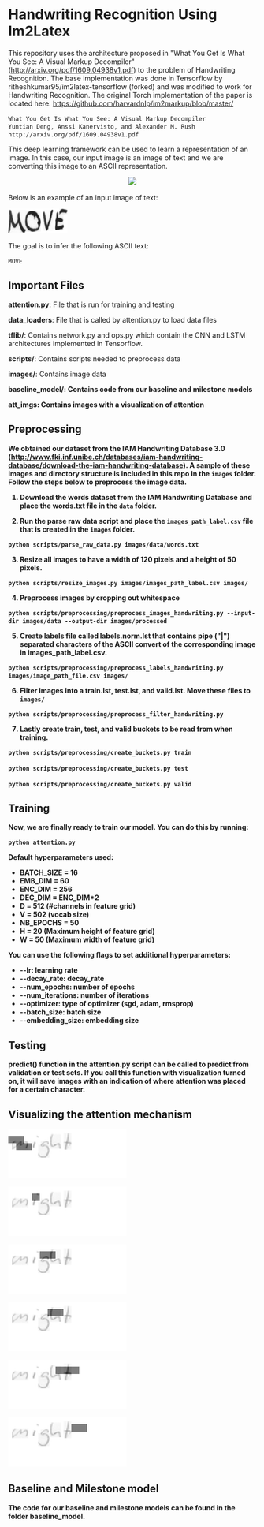# Handwriting Recognition Using Im2Latex

This repository uses the architecture proposed in "What You Get Is What You See: A Visual Markup Decompiler" (http://arxiv.org/pdf/1609.04938v1.pdf) to the problem of Handwriting Recognition. The base implementation was done in Tensorflow by ritheshkumar95/im2latex-tensorflow (forked) and was modified to work for Handwriting Recognition. The original Torch implementation of the paper is located here: https://github.com/harvardnlp/im2markup/blob/master/

    What You Get Is What You See: A Visual Markup Decompiler  
    Yuntian Deng, Anssi Kanervisto, and Alexander M. Rush
    http://arxiv.org/pdf/1609.04938v1.pdf

This deep learning framework can be used to learn a representation of an image. In this case, our input image is an image of text and we are converting this image to an ASCII representation.

<p align="center"><img src="http://lstm.seas.harvard.edu/latex/network.png" width="400"></p>

Below is an example of an input image of text:

![alt text](https://raw.githubusercontent.com/nexusapoorvacus/Handwriting-Recognition/master/images/data/a01/a01-000u/a01-000u-00-01.png)

The goal is to infer the following ASCII text:

```
MOVE
```
## Important Files

<b>attention.py</b>: File that is run for training and testing

<b>data_loaders</b>: File that is called by attention.py to load data files

<b>tflib/</b>: Contains network.py and ops.py which contain the CNN and LSTM architectures implemented in Tensorflow.

<b>scripts/</b>: Contains scripts needed to preprocess data

<b>images/</b>: Contains image data

<b>baseline_model/<b/>: Contains code from our baseline and milestone models
    
<b>att_imgs</b>: Contains images with a visualization of attention


## Preprocessing

We obtained our dataset from the IAM Handwriting Database 3.0 (http://www.fki.inf.unibe.ch/databases/iam-handwriting-database/download-the-iam-handwriting-database). A sample of these images and directory structure is included in this repo in the ```images``` folder. Follow the steps below to preprocess the image data.

1. Download the words dataset from the IAM Handwriting Database and place the words.txt file in the ```data``` folder.

2. Run the parse raw data script and place the ```images_path_label.csv``` file that is created in the ```images``` folder.

```
python scripts/parse_raw_data.py images/data/words.txt
```

3. Resize all images to have a width of 120 pixels and a height of 50 pixels.

```
python scripts/resize_images.py images/images_path_label.csv images/
```

4. Preprocess images by cropping out whitespace

```
python scripts/preprocessing/preprocess_images_handwriting.py --input-dir images/data --output-dir images/processed
```
5. Create labels file called labels.norm.lst that contains pipe ("|") separated characters of the ASCII convert of the corresponding image in images_path_label.csv.

```
python scripts/preprocessing/preprocess_labels_handwriting.py images/image_path_file.csv images/
```

6. Filter images into a train.lst, test.lst, and valid.lst. Move these files to ```images/```

```
python scripts/preprocessing/preprocess_filter_handwriting.py
```

7. Lastly create train, test, and valid buckets to be read from when training.

```
python scripts/preprocessing/create_buckets.py train

python scripts/preprocessing/create_buckets.py test

python scripts/preprocessing/create_buckets.py valid
```

## Training

Now, we are finally ready to train our model. You can do this by running:

```
python attention.py
```

Default hyperparameters used:
* BATCH_SIZE      = 16
* EMB_DIM         = 60
* ENC_DIM         = 256
* DEC_DIM         = ENC_DIM*2
* D               = 512 (#channels in feature grid)
* V               = 502 (vocab size)
* NB_EPOCHS       = 50
* H               = 20  (Maximum height of feature grid)
* W               = 50  (Maximum width of feature grid)

You can use the following flags to set additional hyperparameters:

* --lr: learning rate
* --decay_rate: decay_rate
* --num_epochs: number of epochs
* --num_iterations: number of iterations
* --optimizer: type of optimizer (sgd, adam, rmsprop)
* --batch_size: batch size
* --embedding_size: embedding size

## Testing

predict() function in the attention.py script can be called to predict from validation or test sets. If you call this function with visualization turned on, it will save images with an indication of where attention was placed for a certain character.

## Visualizing the attention mechanism

![alt text](https://raw.githubusercontent.com/nexusapoorvacus/Handwriting-Recognition/master/att_imgs/image_att1.png)

![alt text](https://raw.githubusercontent.com/nexusapoorvacus/Handwriting-Recognition/master/att_imgs/image_att2.png)

![alt text](https://raw.githubusercontent.com/nexusapoorvacus/Handwriting-Recognition/master/att_imgs/image_att3.png)

![alt text](https://raw.githubusercontent.com/nexusapoorvacus/Handwriting-Recognition/master/att_imgs/image_att4.png)

![alt text](https://raw.githubusercontent.com/nexusapoorvacus/Handwriting-Recognition/master/att_imgs/image_att5.png)

![alt text](https://raw.githubusercontent.com/nexusapoorvacus/Handwriting-Recognition/master/att_imgs/image_att6.png)

## Baseline and Milestone model

The code for our baseline and milestone models can be found in the folder baseline_model.
